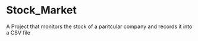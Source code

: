 # Stock_Market
A Project that monitors the stock of a paritcular company and records it into a CSV file
